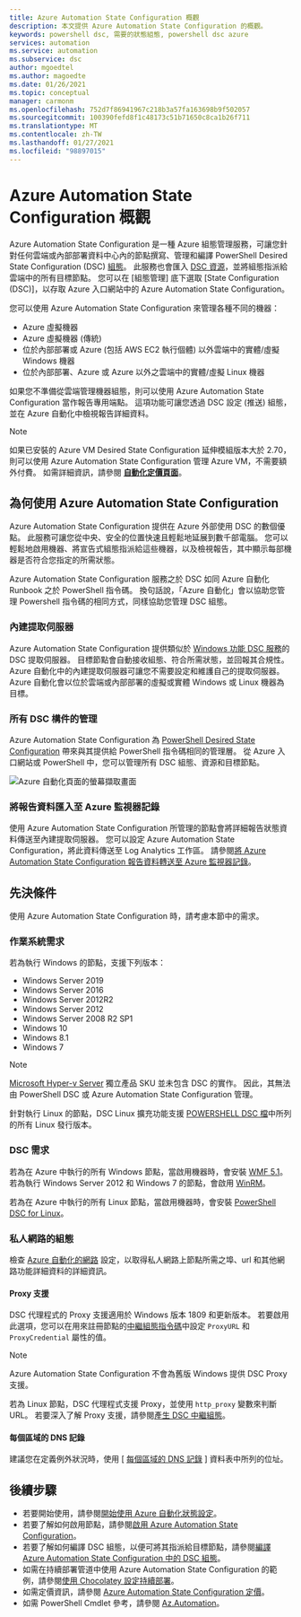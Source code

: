 ```yaml
---
title: Azure Automation State Configuration 概觀
description: 本文提供 Azure Automation State Configuration 的概觀。
keywords: powershell dsc, 需要的狀態組態, powershell dsc azure
services: automation
ms.service: automation
ms.subservice: dsc
author: mgoedtel
ms.author: magoedte
ms.date: 01/26/2021
ms.topic: conceptual
manager: carmonm
ms.openlocfilehash: 752d7f86941967c218b3a57fa163698b9f502057
ms.sourcegitcommit: 100390fefd8f1c48173c51b71650c8ca1b26f711
ms.translationtype: MT
ms.contentlocale: zh-TW
ms.lasthandoff: 01/27/2021
ms.locfileid: "98897015"
---
```

# <a name="azure-automation-state-configuration-overview"></a>Azure Automation State Configuration 概觀

Azure Automation State Configuration 是一種 Azure 組態管理服務，可讓您針對任何雲端或內部部署資料中心內的節點撰寫、管理和編譯 PowerShell Desired State Configuration (DSC) [組態](/powershell/scripting/dsc/configurations/configurations)。 此服務也會匯入 [DSC 資源](/powershell/scripting/dsc/resources/resources)，並將組態指派給雲端中的所有目標節點。 您可以在 [組態管理] 底下選取 [State Configuration (DSC)]，以存取 Azure 入口網站中的 Azure Automation State Configuration。

您可以使用 Azure Automation State Configuration 來管理各種不同的機器：

- Azure 虛擬機器
- Azure 虛擬機器 (傳統)
- 位於內部部署或 Azure (包括 AWS EC2 執行個體) 以外雲端中的實體/虛擬 Windows 機器
- 位於內部部署、Azure 或 Azure 以外之雲端中的實體/虛擬 Linux 機器

如果您不準備從雲端管理機器組態，則可以使用 Azure Automation State Configuration 當作報告專用端點。 這項功能可讓您透過 DSC 設定 (推送) 組態，並在 Azure 自動化中檢視報告詳細資料。

> [!NOTE]
> 如果已安裝的 Azure VM Desired State Configuration 延伸模組版本大於 2.70，則可以使用 Azure Automation State Configuration 管理 Azure VM，不需要額外付費。 如需詳細資訊，請參閱 [**自動化定價頁面**](https://azure.microsoft.com/pricing/details/automation/)。

## <a name="why-use-azure-automation-state-configuration"></a>為何使用 Azure Automation State Configuration

Azure Automation State Configuration 提供在 Azure 外部使用 DSC 的數個優點。 此服務可讓您從中央、安全的位置快速且輕鬆地延展到數千部電腦。 您可以輕鬆地啟用機器、將宣告式組態指派給這些機器，以及檢視報告，其中顯示每部機器是否符合您指定的所需狀態。

Azure Automation State Configuration 服務之於 DSC 如同 Azure 自動化 Runbook 之於 PowerShell 指令碼。 換句話說，「Azure 自動化」會以協助您管理 Powershell 指令碼的相同方式，同樣協助您管理 DSC 組態。

### <a name="built-in-pull-server"></a>內建提取伺服器

Azure Automation State Configuration 提供類似於 [Windows 功能 DSC 服務](/powershell/scripting/dsc/pull-server/pullserver)的 DSC 提取伺服器。 目標節點會自動接收組態、符合所需狀態，並回報其合規性。 Azure 自動化中的內建提取伺服器可讓您不需要設定和維護自己的提取伺服器。 Azure 自動化會以位於雲端或內部部署的虛擬或實體 Windows 或 Linux 機器為目標。

### <a name="management-of-all-your-dsc-artifacts"></a>所有 DSC 構件的管理

Azure Automation State Configuration 為 [PowerShell Desired State Configuration](/powershell/scripting/dsc/overview/overview) 帶來與其提供給 PowerShell 指令碼相同的管理層。 從 Azure 入口網站或 PowerShell 中，您可以管理所有 DSC 組態、資源和目標節點。

![Azure 自動化頁面的螢幕擷取畫面](./media/automation-dsc-overview/azure-automation-blade.png)

### <a name="import-of-reporting-data-into-azure-monitor-logs"></a>將報告資料匯入至 Azure 監視器記錄

使用 Azure Automation State Configuration 所管理的節點會將詳細報告狀態資料傳送至內建提取伺服器。 您可以設定 Azure Automation State Configuration，將此資料傳送至 Log Analytics 工作區。 請參閱[將 Azure Automation State Configuration 報告資料轉送至 Azure 監視器記錄](automation-dsc-diagnostics.md)。

## <a name="prerequisites"></a>先決條件

使用 Azure Automation State Configuration 時，請考慮本節中的需求。

### <a name="operating-system-requirements"></a>作業系統需求

若為執行 Windows 的節點，支援下列版本：

- Windows Server 2019
- Windows Server 2016
- Windows Server 2012R2
- Windows Server 2012
- Windows Server 2008 R2 SP1
- Windows 10
- Windows 8.1
- Windows 7

>[!NOTE]
>[Microsoft Hyper-v Server](/windows-server/virtualization/hyper-v/hyper-v-server-2016) 獨立產品 SKU 並未包含 DSC 的實作。 因此，其無法由 PowerShell DSC 或 Azure Automation State Configuration 管理。

針對執行 Linux 的節點，DSC Linux 擴充功能支援 [POWERSHELL DSC 檔](/powershell/scripting/dsc/getting-started/lnxgettingstarted)中所列的所有 Linux 發行版本。

### <a name="dsc-requirements"></a>DSC 需求

若為在 Azure 中執行的所有 Windows 節點，當啟用機器時，會安裝 [WMF 5.1](/powershell/scripting/wmf/setup/install-configure)。 若為執行 Windows Server 2012 和 Windows 7 的節點，會啟用 [WinRM](/powershell/scripting/dsc/troubleshooting/troubleshooting#winrm-dependency)。

若為在 Azure 中執行的所有 Linux 節點，當啟用機器時，會安裝 [PowerShell DSC for Linux](https://github.com/Microsoft/PowerShell-DSC-for-Linux)。

### <a name="configuration-of-private-networks"></a><a name="network-planning"></a>私人網路的組態

檢查 [Azure 自動化的網路](automation-network-configuration.md#hybrid-runbook-worker-and-state-configuration) 設定，以取得私人網路上節點所需之埠、url 和其他網路功能詳細資料的詳細資訊。

#### <a name="proxy-support"></a>Proxy 支援

DSC 代理程式的 Proxy 支援適用於 Windows 版本 1809 和更新版本。 若要啟用此選項，您可以在用來註冊節點的[中繼組態指令碼](automation-dsc-onboarding.md#generate-dsc-metaconfigurations)中設定 `ProxyURL` 和 `ProxyCredential` 屬性的值。

>[!NOTE]
>Azure Automation State Configuration 不會為舊版 Windows 提供 DSC Proxy 支援。

若為 Linux 節點，DSC 代理程式支援 Proxy，並使用 `http_proxy` 變數來判斷 URL。 若要深入了解 Proxy 支援，請參閱[產生 DSC 中繼組態](automation-dsc-onboarding.md#generate-dsc-metaconfigurations)。

#### <a name="dns-records-per-region"></a>每個區域的 DNS 記錄

建議您在定義例外狀況時，使用 [ [每個區域的 DNS 記錄](how-to/automation-region-dns-records.md) ] 資料表中所列的位址。

## <a name="next-steps"></a>後續步驟

- 若要開始使用，請參閱[開始使用 Azure 自動化狀態設定](automation-dsc-getting-started.md)。
- 若要了解如何啟用節點，請參閱[啟用 Azure Automation State Configuration](automation-dsc-onboarding.md)。
- 若要了解如何編譯 DSC 組態，以便可將其指派給目標節點，請參閱[編譯 Azure Automation State Configuration 中的 DSC 組態](automation-dsc-compile.md)。
- 如需在持續部署管道中使用 Azure Automation State Configuration 的範例，請參閱[使用 Chocolatey 設定持續部署](automation-dsc-cd-chocolatey.md)。
- 如需定價資訊，請參閱 [Azure Automation State Configuration 定價](https://azure.microsoft.com/pricing/details/automation/)。
- 如需 PowerShell Cmdlet 參考，請參閱 [Az.Automation](/powershell/module/az.automation)。
